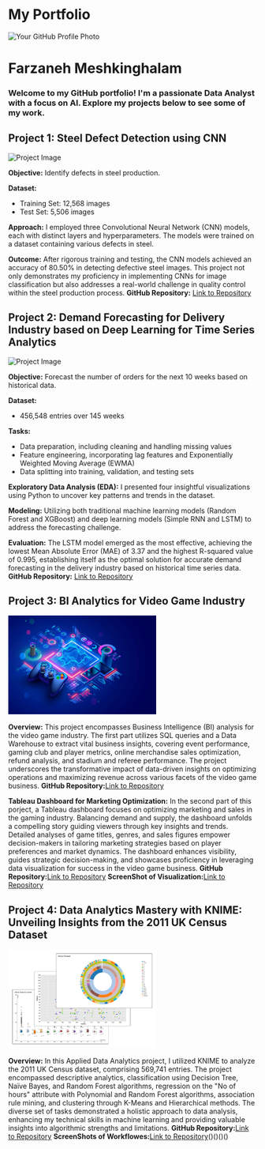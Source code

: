 # My Portfolio

<img src="https://avatars.githubusercontent.com/u/140073903?s=400&u=1a7246a6029322034f4a484357ee46ca4bb70812&v=4" alt="Your GitHub Profile Photo" width="100" height="100">

# Farzaneh Meshkinghalam
### Welcome to my GitHub portfolio! I'm a passionate Data Analyst with a focus on AI. Explore my projects below to see some of my work.

## Project 1: Steel Defect Detection using CNN      

  <img src="https://github.com/FarzanehMeshkinghalam/Python_Projects/raw/7a8557d3755c020d0ce9a29dc5e0a4e4167649d0/robot-0_nouvelle.jpg" alt="Project Image" width="300" height="200">

**Objective:** Identify defects in steel production. 

**Dataset:**
- Training Set: 12,568 images
- Test Set: 5,506 images

**Approach:**
I employed three Convolutional Neural Network (CNN) models, each with distinct layers and hyperparameters. The models were trained on a dataset containing various defects in steel.

**Outcome:**
After rigorous training and testing, the CNN models achieved an accuracy of 80.50% in detecting defective steel images. This project not only demonstrates my proficiency in implementing CNNs for image classification but also addresses a real-world challenge in quality control within the steel production process.
**GitHub Repository:**
[Link to Repository](https://github.com/FarzanehMeshkinghalam/Python_Projects/blob/e43953fe52b8d1ccf3a8dd003b60ec1417f544dc/Steel_Defect_Detection.ipynb)


## Project 2: Demand Forecasting for Delivery Industry based on Deep Learning for Time Series Analytics

 <img src="https://github.com/FarzanehMeshkinghalam/Python_Projects/blob/e43220df6ff88f4cde8418241e4d7d877a01020d/demand-forecasting.jpg" alt="Project Image" width="300" height="200">

**Objective:** Forecast the number of orders for the next 10 weeks based on historical data.

**Dataset:**
- 456,548 entries over 145 weeks

**Tasks:**
- Data preparation, including cleaning and handling missing values
- Feature engineering, incorporating lag features and Exponentially Weighted Moving Average (EWMA)
- Data splitting into training, validation, and testing sets

**Exploratory Data Analysis (EDA):**
I presented four insightful visualizations using Python to uncover key patterns and trends in the dataset.

**Modeling:**
Utilizing both traditional machine learning models (Random Forest and XGBoost) and deep learning models (Simple RNN and LSTM) to address the forecasting challenge.

**Evaluation:**
The LSTM model emerged as the most effective, achieving the lowest Mean Absolute Error (MAE) of 3.37 and the highest R-squared value of 0.995, establishing itself as the optimal solution for accurate demand forecasting in the delivery industry based on historical time series data.
**GitHub Repository:**
[Link to Repository](https://github.com/FarzanehMeshkinghalam/Python_Projects/blob/e43220df6ff88f4cde8418241e4d7d877a01020d/Demand_forecasting.ipynb)

## Project 3: BI Analytics for Video Game Industry

 <img src="https://github.com/FarzanehMeshkinghalam/SQL-codes/blob/67326d30c405dadf1c44e45d47a13a698d068dad/BI.jpeg" alt="Project Image" width="300" height="200">

 **Overview:** This project encompasses Business Intelligence (BI) analysis for the video game industry. The first part utilizes SQL queries and a Data Warehouse to extract vital business insights, covering event performance, gaming club and player metrics, online merchandise sales optimization, refund analysis, and stadium and referee performance. The project underscores the transformative impact of data-driven insights on optimizing operations and maximizing revenue across various facets of the video game business.
 **GitHub Repository:**[Link to Repository](https://github.com/FarzanehMeshkinghalam/SQL-codes/blob/67326d30c405dadf1c44e45d47a13a698d068dad/Video%20Games.sql)

 **Tableau Dashboard for Marketing Optimization:** In the second part of this porject, a Tableau dashboard focuses on optimizing marketing and sales in the gaming industry. Balancing demand and supply, the dashboard unfolds a compelling story guiding viewers through key insights and trends. Detailed analyses of game titles, genres, and sales figures empower decision-makers in tailoring marketing strategies based on player preferences and market dynamics. The dashboard enhances visibility, guides strategic decision-making, and showcases proficiency in leveraging data visualization for success in the video game business.
**GitHub Repository:**[Link to Repository](https://github.com/FarzanehMeshkinghalam/Tableaue-Dashboards/blob/8a9a078acd9b892d1636750f7951f376c7645ed3/Optimizing%20Marketing%20and%20Sales.twb)
**ScreenShot of Visualization:**[Link to Repository](https://github.com/FarzanehMeshkinghalam/Tableaue-Dashboards/blob/8a9a078acd9b892d1636750f7951f376c7645ed3/Tableau1.png)

## Project 4: Data Analytics Mastery with KNIME: Unveiling Insights from the 2011 UK Census Dataset

<img src="https://github.com/FarzanehMeshkinghalam/Knime_Projects/blob/52c976777040b2daf8bd756eac2416f99088fbe0/charts-plots-and-vis.png" alt="Project Image" width="300" height="200">

 **Overview:** In this Applied Data Analytics project, I utilized KNIME to analyze the 2011 UK Census dataset, comprising 569,741 entries. The project encompassed descriptive analytics, classification using Decision Tree, Naïve Bayes, and Random Forest algorithms, regression on the "No of hours" attribute with Polynomial and Random Forest algorithms, association rule mining, and clustering through K-Means and Hierarchical methods. The diverse set of tasks demonstrated a holistic approach to data analysis, enhancing my technical skills in machine learning and providing valuable insights into algorithmic strengths and limitations. 
**GitHub Repository:**[Link to Repository](https://github.com/FarzanehMeshkinghalam/Knime_Projects/blob/52c976777040b2daf8bd756eac2416f99088fbe0/Knime_ptoject.knwf)
**ScreenShots of Workflowes:**[Link to Repository](https://github.com/FarzanehMeshkinghalam/Knime_Projects/blob/52c976777040b2daf8bd756eac2416f99088fbe0/descriptive%20analytics.png)()()()()
